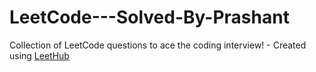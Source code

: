 # LeetCode---Solved-By-Prashant
Collection of LeetCode questions to ace the coding interview! - Created using [LeetHub](https://github.com/QasimWani/LeetHub)
